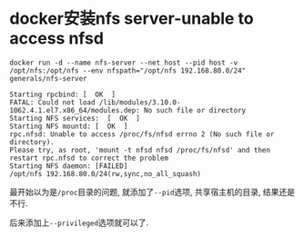 # docker安装nfs server-unable to access nfsd

```
docker run -d --name nfs-server --net host --pid host -v /opt/nfs:/opt/nfs --env nfspath="/opt/nfs 192.168.80.0/24" generals/nfs-server
```

```
Starting rpcbind: [  OK  ]
FATAL: Could not load /lib/modules/3.10.0-1062.4.1.el7.x86_64/modules.dep: No such file or directory
Starting NFS services:  [  OK  ]
Starting NFS mountd: [  OK  ]
rpc.nfsd: Unable to access /proc/fs/nfsd errno 2 (No such file or directory).
Please try, as root, 'mount -t nfsd nfsd /proc/fs/nfsd' and then restart rpc.nfsd to correct the problem
Starting NFS daemon: [FAILED]
/opt/nfs 192.168.80.0/24(rw,sync,no_all_squash)
```

最开始以为是`/proc`目录的问题, 就添加了`--pid`选项, 共享宿主机的目录, 结果还是不行.

后来添加上`--privileged`选项就可以了.
